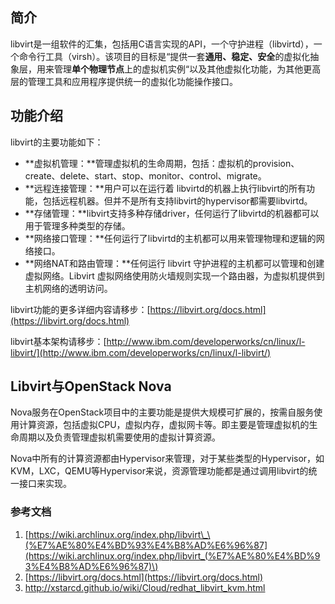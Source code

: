 ## 简介

libvirt是一组软件的汇集，包括用C语言实现的API，一个守护进程（libvirtd），一个命令行工具（virsh）。该项目的目标是“提供一套**通用、稳定、安全**的虚拟化抽象层，用来管理**单个物理节点**上的虚拟机实例“以及其他虚拟化功能，为其他更高层的管理工具和应用程序提供统一的虚拟化功能操作接口。

## 功能介绍

libvirt的主要功能如下：

* **虚拟机管理：**管理虚拟机的生命周期，包括：虚拟机的provision、create、delete、start、stop、monitor、control、migrate。
* **远程连接管理：**用户可以在运行着 libvirtd的机器上执行libvirt的所有功能，包括远程机器。但并不是所有支持libvirt的hypervisor都需要libvirtd。
* **存储管理：**libvirt支持多种存储driver，任何运行了libvirtd的机器都可以用于管理多种类型的存储。
* **网络接口管理：**任何运行了libvirtd的主机都可以用来管理物理和逻辑的网络接口。
* **网络NAT和路由管理：**任何运行 libvirt 守护进程的主机都可以管理和创建虚拟网络。Libvirt 虚拟网络使用防火墙规则实现一个路由器，为虚拟机提供到主机网络的透明访问。

libvirt功能的更多详细内容请移步：[https://libvirt.org/docs.html](https://libvirt.org/docs.html)

libvirt基本架构请移步：[http://www.ibm.com/developerworks/cn/linux/l-libvirt/](http://www.ibm.com/developerworks/cn/linux/l-libvirt/)

## Libvirt与OpenStack Nova

Nova服务在OpenStack项目中的主要功能是提供大规模可扩展的，按需自服务使用计算资源，包括虚拟CPU，虚拟内存，虚拟网卡等。即主要是管理虚拟机的生命周期以及负责管理虚拟机需要使用的虚拟计算资源。

Nova中所有的计算资源都由Hypervisor来管理，对于某些类型的Hypervisor，如KVM，LXC，QEMU等Hypervisor来说，资源管理功能都是通过调用libvirt的统一接口来实现。

### 参考文档

1. [https://wiki.archlinux.org/index.php/libvirt\_\(%E7%AE%80%E4%BD%93%E4%B8%AD%E6%96%87](https://wiki.archlinux.org/index.php/libvirt_(%E7%AE%80%E4%BD%93%E4%B8%AD%E6%96%87)\)
2. [https://libvirt.org/docs.html](https://libvirt.org/docs.html)
3. http://xstarcd.github.io/wiki/Cloud/redhat_libvirt_kvm.html



